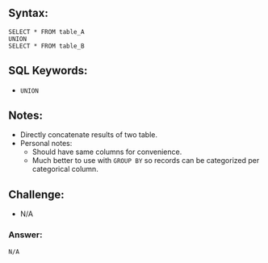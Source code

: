 ## Syntax:

```
SELECT * FROM table_A
UNION
SELECT * FROM table_B
```

## SQL Keywords:

- `UNION`

## Notes:

- Directly concatenate results of two table.
- Personal notes:
  - Should have same columns for convenience.
  - Much better to use with `GROUP BY` so records can be categorized per categorical column.

## Challenge:

- N/A

### Answer:

```
N/A
```
